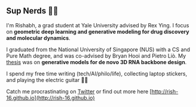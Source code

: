 ## Sup Nerds 👋🏻

I'm Rishabh, a grad student at Yale University advised by Rex Ying. I focus on **geometric deep learning and generative modeling for drug discovery and molecular dynamics**.

I graduated from the National University of Singapore (NUS) with a CS and Pure Math degree, and was co-advised by Bryan Hooi and Pietro Liò. My [thesis](https://openreview.net/forum?id=wOc1Yx5s09) was on **generative models for de novo 3D RNA backbone design**.

I spend my free time writing (tech/AI/philo/life), collecting laptop stickers, and playing the electric guitar 🤘🏻

Catch me procrastinating on [Twitter](https://twitter.com/rishabh16_) or find out more here [http://rish-16.github.io](http://rish-16.github.io)
